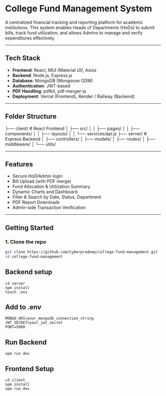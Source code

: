 # College Fund Management System

A centralized financial tracking and reporting platform for academic institutions. This system enables Heads of Departments (HoDs) to submit bills, track fund utilization, and allows Admins to manage and verify expenditures effectively.

---

## Tech Stack

- **Frontend**: React, MUI (Material UI), Axios
- **Backend**: Node.js, Express.js
- **Database**: MongoDB (Mongoose ODM)
- **Authentication**: JWT-based
- **PDF Handling**: pdfkit, pdf-merger-js
- **Deployment**: Vercel (Frontend), Render / Railway (Backend)

---

## Folder Structure

├── client/ # React Frontend
│ ├── src/
│ │ ├── pages/
│ │ ├── components/
│ │ ├── layouts/
│ │ └── services/api.js
├── server/ # Express Backend
│ ├── controllers/
│ ├── models/
│ ├── routes/
│ ├── middleware/
│ └── utils/


---

## Features

-  Secure HoD/Admin login
-  Bill Upload (with PDF merge)
-  Fund Allocation & Utilization Summary
-  Dynamic Charts and Dashboard
-  Filter & Search by Date, Status, Department
-  PDF Report Downloads
-  Admin-side Transaction Verification

---

## Getting Started

### 1. Clone the repo

```bash
git clone https://github.com/Cyberpradeep/college-fund-management.git
cd college-fund-management
```

## Backend setup
```
cd server
npm install
touch .env
```
## Add to .env

```
MONGO_URI=your_mongodb_connection_string
JWT_SECRET=your_jwt_secret
PORT=5000
```

## Run Backend

```
npm run dev
```

## Frontend Setup

```
cd client
npm install
npm run dev
```
